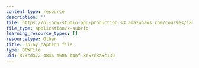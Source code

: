 ```yaml
---
content_type: resource
description: ''
file: https://ol-ocw-studio-app-production.s3.amazonaws.com/courses/18-06sc-linear-algebra-fall-2011/873cda724846b606b4bf8c57c8a5c139_pSbafxDHdgE.srt
file_type: application/x-subrip
learning_resource_types: []
resourcetype: Other
title: 3play caption file
type: OCWFile
uid: 873cda72-4846-b606-b4bf-8c57c8a5c139
---
```

